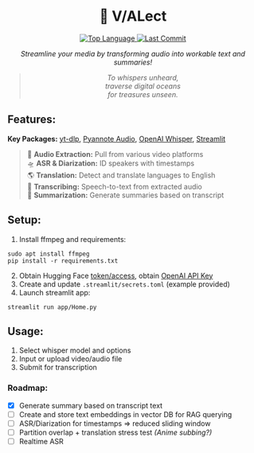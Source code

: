 <h1 align="center">👾 V/ALect</h1>

<div align="center">
    <a href="https://github.com/imgta/vialect/search?l=python" target="_blank">
        <img src="https://img.shields.io/github/languages/top/imgta/vialect" alt="Top Language"/>
    </a>
        <a href="https://github.com/imgta/vialect/commits/main" target="_blank">
        <img src="https://img.shields.io/github/last-commit/imgta/vialect" alt="Last Commit"/>
    </a>
</div>

<p align="center"><em>Streamline your media by transforming audio into workable text and summaries!</em></p>

><div align="center"><em>To whispers unheard,<br>traverse digital oceans<br>for treasures unseen.</em></div>


## Features:
**Key Packages:**  [yt-dlp](https://github.com/yt-dlp/yt-dlp), [Pyannote Audio](https://github.com/pyannote/pyannote-audio), [OpenAI Whisper](https://github.com/openai/whisper), [Streamlit](https://github.com/streamlit/streamlit)

>📡 **Audio Extraction:** Pull from various video platforms  
🛸 **ASR & Diarization:** ID speakers with timestamps  
🌎 **Translation:** Detect and translate languages to English  
🤖 **Transcribing:** Speech-to-text from extracted audio  
💬 **Summarization:** Generate summaries based on transcript  

## Setup:
1. Install ffmpeg and requirements:
```console
sudo apt install ffmpeg
pip install -r requirements.txt
```
2. Obtain Hugging Face [token/access](https://huggingface.co/pyannote/speaker-diarization-3.1), obtain [OpenAI API Key](https://platform.openai.com/api-keys)
3. Create and update `.streamlit/secrets.toml` (example provided)
4. Launch streamlit app:
```console
streamlit run app/Home.py
```

## Usage:
1. Select whisper model and options
2. Input or upload video/audio file
3. Submit for transcription

### Roadmap:
- [x] Generate summary based on transcript text
- [ ] Create and store text embeddings in vector DB for RAG querying
- [ ] ASR/Diarization for timestamps => reduced sliding window
- [ ] Partition overlap + translation stress test _(Anime subbing?)_
- [ ] Realtime ASR
